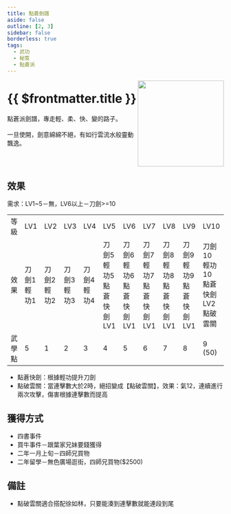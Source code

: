 ```yaml
---
title: 點蒼劍譜
aside: false
outline: [2, 3]
sidebar: false
borderless: true
tags:
  - 武功
  - 秘笈
  - 點蒼派
---
```


<img src="/images/books/item_book_2300.png" align="right" width="200" />

# {{ $frontmatter.title }}

點蒼派劍譜，專走輕、柔、快、變的路子。
<br><br>
一旦使開，劍意綿綿不絕，有如行雲流水般靈動飄逸。
<br clear="all" />

## 效果

需求：LV1~5－無，LV6以上－刀劍>=10

<table>
    <tr>
        <td>等級</td>
        <td>LV1</td>
        <td>LV2</td>
        <td>LV3</td>
        <td>LV4</td>
        <td>LV5</td>
        <td>LV6</td>
        <td>LV7</td>
        <td>LV8</td>
        <td>LV9</td>
        <td>LV10</td>
    </tr>
    <tr>
        <td>效果</td>
        <td>刀劍1<br>輕功1</td>
        <td>刀劍2<br>輕功2</td>
        <td>刀劍3<br>輕功3</td>
        <td>刀劍4<br>輕功4</td>
        <td>刀劍5<br>輕功5<br>點蒼快劍LV1</td>
        <td>刀劍6<br>輕功6<br>點蒼快劍LV1</td>
        <td>刀劍7<br>輕功7<br>點蒼快劍LV1</td>
        <td>刀劍8<br>輕功8<br>點蒼快劍LV1</td>
        <td>刀劍9<br>輕功9<br>點蒼快劍LV1</td>
        <td>刀劍10<br>輕功10<br>點蒼快劍LV2<br>點破雲關</td>
    </tr>
    <tr>
        <td>武學點</td>
        <td>5</td>
        <td>1</td>
        <td>2</td>
        <td>3</td>
        <td>4</td>
        <td>5</td>
        <td>6</td>
        <td>7</td>
        <td>8</td>
        <td>9 (50)</td>
    </tr>
</table>

- 點蒼快劍：根據輕功提升刀劍
- 點破雲關：當連擊數大於2時，絕招變成【點破雲關】，效果：氣12，連續進行兩次攻擊，傷害根據連擊數而提高

## 獲得方式

- 四書事件
- 買牛事件－跟葉家兄妹要錢獲得
- 二年一月上旬－四師兄買物
- 二年留學－無色廣場逛街，四師兄買物($2500)

## 備註

- 點破雲關適合搭配徐如林，只要能湊到連擊數就能連段到尾